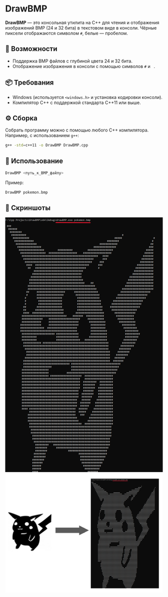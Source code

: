 # DrawBMP

**DrawBMP** — это консольная утилита на C++ для чтения и отображения изображений BMP (24 и 32 бита) в текстовом виде в консоли. Чёрные пиксели отображаются символом `#`, белые — пробелом.

## 🔧 Возможности

- Поддержка BMP файлов с глубиной цвета 24 и 32 бита.
- Отображение изображения в консоли с помощью символов `#` и ` `.

## 📦 Требования

- Windows (используется `<windows.h>` и установка кодировки консоли).
- Компилятор C++ с поддержкой стандарта C++11 или выше.

## ⚙️ Сборка

Собрать программу можно с помощью любого C++ компилятора. Например, с использованием `g++`:

```bash
g++ -std=c++11 -o DrawBMP DrawBMP.cpp
```

## 🚀 Использование

```bash
DrawBMP <путь_к_BMP_файлу>
```
Пример:
```bash
DrawBMP pokemon.bmp
```

## 📸 Скриншоты

![picture1](Pictures/Screenshots/example.png)
![picture2](Pictures/Screenshots/example2.jpg)